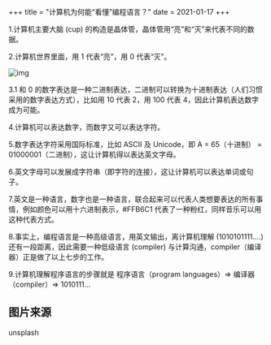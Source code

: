 +++
title = "计算机为何能“看懂”编程语言？"
date = 2021-01-17
+++

1.计算机主要大脑 (cup) 的构造是晶体管，晶体管用“亮”和“灭”来代表不同的数据。

2.计算机世界里面，用 1 代表“亮”，用 0 代表“灭”。

![img](https://linxz-aliyun.oss-cn-shenzhen.aliyuncs.com/images/how-computer-see1.jpg)

3.1 和 0 的数字表达是一种二进制表达，二进制可以转换为十进制表达（人们习惯采用的数字表达方式），比如用 10 代表 2，用 100 代表 4，因此计算机表达数字成为可能。

4.计算机可以表达数字，而数字又可以表达字符。

5.数字表达字符采用国际标准，比如 ASCII 及 Unicode，即 A = 65（十进制） = 01000001（二进制），这让计算机得以表达英文字母。

6.英文字母可以发展成字符串（即字符的连接），这让计算机可以表达单词或句子。

7.英文是一种语言，数字也是一种语言，联合起来可以代表人类想要表达的所有事情，例如颜色可以用十六进制表示，#FFB6C1 代表了一种粉红，同样音乐可以用这种代表方式。

8.事实上，编程语言是一种高级语言，用英文输出，离计算机理解 (1010101111….) 还有一段距离，因此需要一种低级语言 (compiler) 与计算沟通，compiler（编译器）正是做了以上七步的工作。

9.计算机理解程序语言的步骤就是 程序语言（program languages）=> 编译器（compiler）=> 1010111…

## 图片来源
unsplash